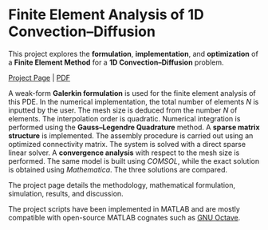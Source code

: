 # Finite Element Analysis of 1D Convection–Diffusion

This project explores the **formulation**, **implementation**, and **optimization** of a **Finite Element Method** for a **1D Convection–Diffusion** problem.

[Project Page](https://jamesakl.com/fem-convdiff) | [PDF](https://jamesakl.com/fem-convdiff.pdf)

A weak-form **Galerkin formulation** is used for the finite element analysis of this PDE. In the numerical implementation, the total number of elements *N* is inputted by the user. The mesh size is deduced from the number *N* of elements. The interpolation order is quadratic. Numerical integration is performed using the **Gauss–Legendre Quadrature** method. A **sparse matrix structure** is implemented. The assembly procedure is carried out using an optimized connectivity matrix. The system is solved with a direct sparse linear solver. A **convergence analysis** with respect to the mesh size is performed. The same model is built using *COMSOL*, while the exact solution is obtained using *Mathematica*. The three solutions are compared.

The project page details the methodology, mathematical formulation, simulation, results, and discussion.

The project scripts have been implemented in MATLAB and are mostly compatible with open-source MATLAB cognates such as [GNU Octave](https://www.gnu.org/software/octave/).